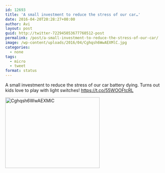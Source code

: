 ```yaml
---
id: 12693
title: 'A small investment to reduce the stress of our car…'
date: 2016-04-20T20:28:27+00:00
author: Avi
layout: post
guid: http://twitter-722945053677760512-post
permalink: /post/a-small-investment-to-reduce-the-stress-of-our-car/
image: /wp-content/uploads/2016/04/Cghqsh6WwAEXMlC.jpg
categories:
  - none
tags:
  - micro
  - tweet
format: status
---
```

A small investment to reduce the stress of our car battery dying. Turns out kids love to play with light switches! https://t.co/55WOOFtcRL

<img width="300" height="225" src="http://aviflax.com/wp-content/uploads/2016/04/Cghqsh6WwAEXMlC-300x225.jpg" class="attachment-medium size-medium" alt="Cghqsh6WwAEXMlC" />